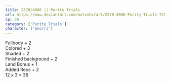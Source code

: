 ```yaml
---
title: 2570/4806 || Purity Trials
url: https://www.deviantart.com/axlvohx/art/2570-4806-Purity-Trials-725276413
cp: 36
category: ['Purity Trials']
character: ['Snorri']
---
```


Fullbody + 2 <br />
Colored + 3 <br />
Shaded + 2 <br />
Finished background + 2 <br />
Land Bonus + 1 <br />
Added Reos + 2 <br />
12 x 3 = 36